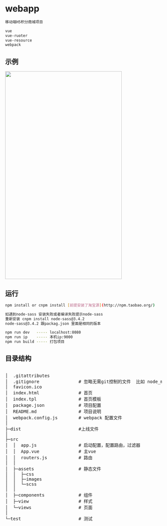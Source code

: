 # webapp
``` bash
移动端H5积分商城项目

vue
vue-ruoter
vue-resource
webpack
````

## 示例
<p><img src="gif/demo.gif" width="375" height="667"></p>


## 运行

``` bash
npm install or cnpm install [前提安装了淘宝源](http://npm.taobao.org/)
````

``` bash
如遇到node-sass 安装失败或者编译失败提示node-sass 
重新安装 cnpm install node-sass@3.4.2
node-sass@3.4.2 跟packag.json 里面是相同的版本
````

``` bash
npm run dev   ----- localhost:8080  
npm run ip    ----- 本机ip:9000
npm run build ----- 打包项目
````

## 目录结构
<pre>

│  .gitattributes
│  .gitignore               # 忽略无需git控制的文件  比如 node_modules
│  favicon.ico
│  index.html               # 首页
│  index.tpl                # 首页模板
│  package.json             # 项目配置
│  README.md                # 项目说明
│  webpack.config.js        # webpack 配置文件
│ 
├─dist                      #上线文件 
│  
├─src                       
│  │  app.js                # 启动配置，配置路由，过滤器
│  │  App.vue               # 主vue
│  │  routers.js            # 路由
│  │  
│  ├─assets                 # 静态文件
│  │  ├─css
│  │  ├─images
│  │  └─scss
│  │          
│  ├─components             # 组件
│  ├─view                   # 样式 
│  └─views                  # 页面
│           
└─test                      # 测试
        
</pre>